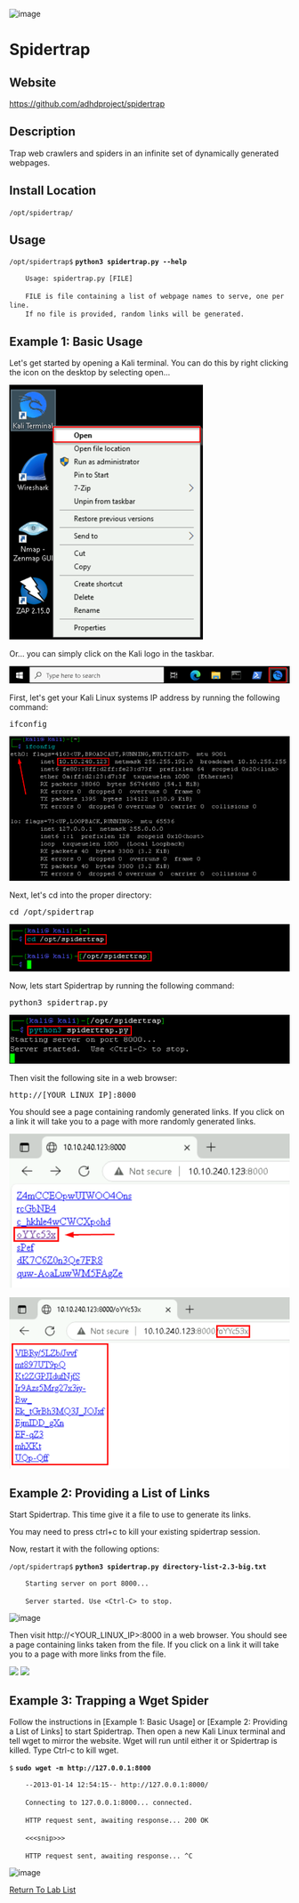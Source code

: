 ![image](https://github.com/user-attachments/assets/068fae26-6e8f-402f-ad69-63a4e6a1f59e)

Spidertrap
==========

Website
-------

<https://github.com/adhdproject/spidertrap>

Description
-----------

Trap web crawlers and spiders in an infinite set of dynamically
generated webpages.

Install Location
----------------

`/opt/spidertrap/`

Usage
-----

`/opt/spidertrap$` **`python3 spidertrap.py --help`**

        Usage: spidertrap.py [FILE]

        FILE is file containing a list of webpage names to serve, one per line.
        If no file is provided, random links will be generated.


Example 1: Basic Usage
----------------------

Let's get started by opening a Kali terminal. 
You can do this by right clicking the icon on the desktop by selecting open...

![](/IntroClassFiles/Tools/IntroClass/Spidertrap/OpeningKaliInstance.png)

Or... you can simply click on the Kali logo in the taskbar.

![](/IntroClassFiles/Tools/IntroClass/Spidertrap/TaskbarKaliIcon.png)

First, let's get your Kali Linux systems IP address by running the following command:

<pre>ifconfig</pre>

![](/IntroClassFiles/Tools/IntroClass/Spidertrap/ifconfig.png)

Next, let's cd into the proper directory:

<pre>cd /opt/spidertrap</pre>

![](/IntroClassFiles/Tools/IntroClass/Spidertrap/cdoptspidertrap.png)

Now, lets start Spidertrap by running the following command:

<pre>python3 spidertrap.py</pre>

![](/IntroClassFiles/Tools/IntroClass/Spidertrap/startspidertrap.png)

Then visit the following site in a web browser:
<pre>http://[YOUR_LINUX_IP]:8000</pre> 

You should see a page containing randomly generated links. If you click on a link it will take you to a page with more randomly generated links.

![](/IntroClassFiles/Tools/IntroClass/Spidertrap/links.png)

![](/IntroClassFiles/Tools/IntroClass/Spidertrap/morelinks.png)

Example 2: Providing a List of Links
------------------------------------


Start Spidertrap. This time give it a file to use to generate its links.

You may need to press ctrl+c to kill your existing spidertrap session.

Now, restart it with the following options:

`/opt/spidertrap$` **`python3 spidertrap.py directory-list-2.3-big.txt`**

        Starting server on port 8000...

        Server started. Use <Ctrl-C> to stop.

![image](https://github.com/user-attachments/assets/3cdc8570-9639-4dbd-9348-ed67f4c836a1)


Then visit http://<YOUR_LINUX_IP>:8000 in a web
browser. You should see a page containing links taken from the file. If
you click on a link it will take you to a page with more links from the
file.

![](Spidertrap_files/image003.png) ![](Spidertrap_files/image004.png)

Example 3: Trapping a Wget Spider
---------------------------------

Follow the instructions in [Example 1: Basic Usage] or
[Example 2: Providing a List of Links] to start Spidertrap. Then
open a new Kali Linux terminal and tell wget to mirror the website. Wget will run
until either it or Spidertrap is killed. Type Ctrl-c to kill wget.

`$` **`sudo wget -m http://127.0.0.1:8000`**

        --2013-01-14 12:54:15-- http://127.0.0.1:8000/

        Connecting to 127.0.0.1:8000... connected.

        HTTP request sent, awaiting response... 200 OK

        <<<snip>>>

        HTTP request sent, awaiting response... ^C


![image](https://github.com/user-attachments/assets/8369ef4c-1298-4321-a4b2-40a94cd2de16)


[Return To Lab List](https://github.com/strandjs/IntroLabs/blob/master/IntroClassFiles/navigation.md)


